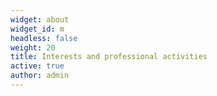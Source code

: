 ```yaml
---
widget: about
widget_id: m
headless: false
weight: 20
title: Interests and professional activities
active: true
author: admin
---
```

